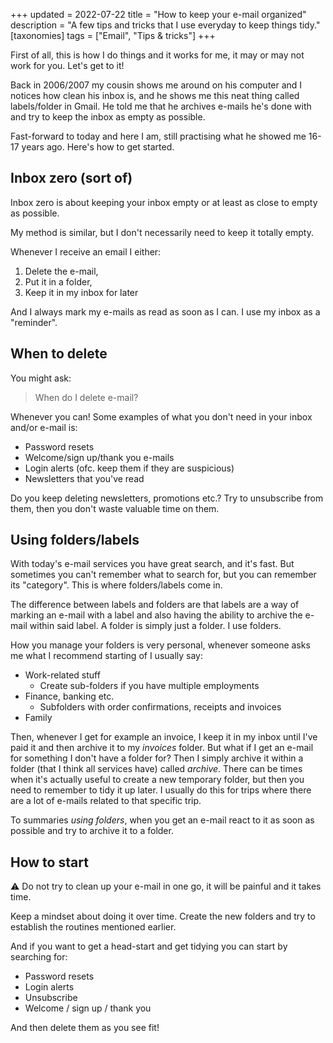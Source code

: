 +++
updated = 2022-07-22
title = "How to keep your e-mail organized"
description = "A few tips and tricks that I use everyday to keep things tidy."
[taxonomies]
tags = ["Email", "Tips & tricks"]
+++

First of all, this is how I do things and it works for me, it may or may not
work for you. Let's get to it!

Back in 2006/2007 my cousin shows me around on his computer and I notices how
clean his inbox is, and he shows me this neat thing called labels/folder in
Gmail. He told me that he archives e-mails he's done with and try to keep the
inbox as empty as possible.

Fast-forward to today and here I am, still practising what he showed me 16-17
years ago. Here's how to get started.

## Inbox zero (sort of)

Inbox zero is about keeping your inbox empty or at least as close to empty as
possible.

My method is similar, but I don't necessarily need to keep it totally empty.

Whenever I receive an email I either:

1.  Delete the e-mail,
1.  Put it in a folder,
1.  Keep it in my inbox for later

And I always mark my e-mails as read as soon as I can. I use my inbox as a
"reminder".

## When to delete

You might ask:

> When do I delete e-mail?

Whenever you can! Some examples of what you don't need in your inbox and/or
e-mail is:

- Password resets
- Welcome/sign up/thank you e-mails
- Login alerts (ofc. keep them if they are suspicious)
- Newsletters that you've read

Do you keep deleting newsletters, promotions etc.? Try to unsubscribe from them,
then you don't waste valuable time on them.

## Using folders/labels

With today's e-mail services you have great search, and it's fast. But sometimes
you can't remember what to search for, but you can remember its "category". This
is where folders/labels come in.

The difference between labels and folders are that labels are a way of marking
an e-mail with a label and also having the ability to archive the e-mail within
said label. A folder is simply just a folder. I use folders.

How you manage your folders is very personal, whenever someone asks me what I
recommend starting of I usually say:

- Work-related stuff
  - Create sub-folders if you have multiple employments
- Finance, banking etc.
  - Subfolders with order confirmations, receipts and invoices
- Family

Then, whenever I get for example an invoice, I keep it in my inbox until I've
paid it and then archive it to my _invoices_ folder. But what if I get an e-mail
for something I don't have a folder for? Then I simply archive it within a
folder (that I think all services have) called _archive_. There can be times
when it's actually useful to create a new temporary folder, but then you need to
remember to tidy it up later. I usually do this for trips where there are a lot
of e-mails related to that specific trip.

To summaries _using folders_, when you get an e-mail react to it as soon as
possible and try to archive it to a folder.

## How to start

⚠️ Do not try to clean up your e-mail in one go, it will be painful and it takes
time.

Keep a mindset about doing it over time. Create the new folders and try to
establish the routines mentioned earlier.

And if you want to get a head-start and get tidying you can start by searching
for:

- Password resets
- Login alerts
- Unsubscribe
- Welcome / sign up / thank you

And then delete them as you see fit!

